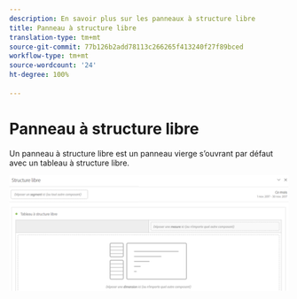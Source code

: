 ```yaml
---
description: En savoir plus sur les panneaux à structure libre
title: Panneau à structure libre
translation-type: tm+mt
source-git-commit: 77b126b2add78113c266265f413240f27f89bced
workflow-type: tm+mt
source-wordcount: '24'
ht-degree: 100%

---
```



# Panneau à structure libre

Un panneau à structure libre est un panneau vierge s’ouvrant par défaut avec un tableau à structure libre.

![](assets/freeform-panel.png)

